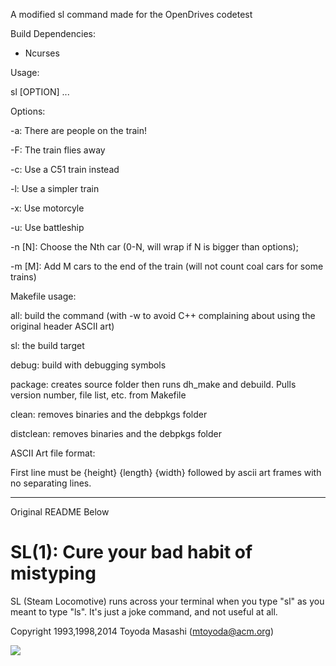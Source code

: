 A modified sl command made for the OpenDrives codetest

Build Dependencies:
- Ncurses



Usage:

sl [OPTION] ...



Options:

-a: There are people on the train!

-F: The train flies away

-c: Use a C51 train instead

-l: Use a simpler train

-x: Use motorcyle

-u: Use battleship

-n [N]: Choose the Nth car (0-N, will wrap if N is bigger than options);

-m [M]: Add M cars to the end of the train (will not count coal cars for some trains)



Makefile usage:

all: build the command (with -w to avoid C++ complaining about using the original header ASCII art)

sl: the build target

debug: build with debugging symbols

package: creates source folder then runs dh_make and debuild. Pulls version number, file list, etc. from Makefile

clean: removes binaries and the debpkgs folder

distclean: removes binaries and the debpkgs folder



ASCII Art file format:

First line must be {height} {length} {width} followed by ascii art frames with no separating lines.

-------------------------------------------------------------------------------------------------------------------------------

Original README Below

SL(1): Cure your bad habit of mistyping
=======================================

SL (Steam Locomotive) runs across your terminal when you type "sl" as
you meant to type "ls". It's just a joke command, and not useful at
all.

Copyright 1993,1998,2014 Toyoda Masashi (mtoyoda@acm.org)

![](demo.gif)
